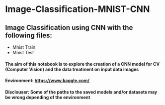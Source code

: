 # Image-Classification-MNIST-CNN
## Image Classification using CNN with the following files:
* Mnist Train
* Mnist Test

#### The aim of this notebook is to explore the creation of a CNN model for CV (Computer Vision) and the data treatment on input data images
#### Environment: https://www.kaggle.com/
#### **Disclouser**: Some of the paths to the saved models and/or datasets may be wrong depending of the environment
